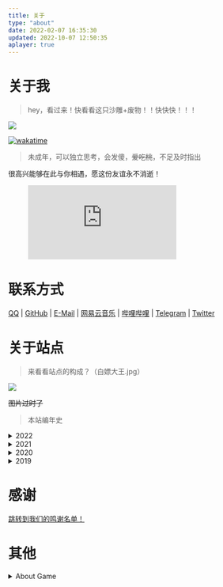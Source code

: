 ```yaml
---
title: 关于
type: "about"
date: 2022-02-07 16:35:30
updated: 2022-10-07 12:50:35
aplayer: true
---
```


# 关于我
>hey，看过来！快看看这只沙雕+废物！！快快快！！！
>

<div class="text-center">
  <div class="site-author-avatar">
    <img src="https://q1.qlogo.cn/g?b=qq&nk=2271225249&s=640">
  </div>
</div>

[![wakatime](https://wakatime.com/badge/user/4a671fe1-89e5-4c3d-acdd-6a423297698f.svg)](https://wakatime.com/@4a671fe1-89e5-4c3d-acdd-6a423297698f)

> 未成年，可以独立思考，会发傻，~~爱吃桃~~，不足及时指出

很高兴能够在此与你相遇，愿这份友谊永不消逝！

<figure><embed src="https://wakatime.com/share/@TNXG/d02e03cf-37e4-4415-9226-87ff79d40804.svg"></embed></figure>

# 联系方式
[QQ](https://jq.qq.com/?_wv=1027&k=hc3OKNED) | [GitHub](https://github.com/TNXG) | [E-Mail](mailto:tianxiang_tnxg@outlook.com) | [网易云音乐](https://music.163.com/user/home?id=515522946) | [哔哩哔哩](https://space.bilibili.com/175424674) | [Telegram](https://t.me/tianxiang_tnxg) | [Twitter](https://twitter.com/tianxiang_tnxg)

# 关于站点
>来看看站点的构成？（白嫖大王.jpg）

![](https://assets.tnxg.whitenuo.cn/images/article/%E5%8D%9A%E5%AE%A2%E7%BB%84%E6%88%90.png)

~~图片过时了~~

>本站编年史

<details>
<summary>2022</summary>

### 2022-10-7
新主题的适应性工作基本完成

### 2022-10-5
将hexo-theme-yun更换为hexo-theme-miracle
<span class="heimu">说白了就更换了博客主题</span>

### 2022-8-17
更换HPPTalk为QexoTalks

### 2022-8-13
博客更换全新Logo

### 2022-7-28
全面更换自建资源仓库

### 2022-7-21
博客加入ClientWorker

### 2022-7-12
在前几天发现ElemeUnpkg镜像不回源，开始自建资源仓库

### 2022-6-7
博客静态资源cdn由JsDelivr更换为ElemeUnpkg镜像，保证基础访问速度

### 2022-6-5
<a href="https://github.com/tianxiang-tester/img">tianxiang-tester/img</a> 更新

将原包进行拆分，分别为arknights(0.x)、genshin(1.x)、others(2.x)

每个包体分版本上传至NPM，壁纸版本号为(10.x)

**博客CDN由CloudFlare更换为腾讯CDN（能用就行）**

### 2022-6-4
Python开发遇到困难，未知的HTTPX报错，继续使用php开发并使用learncloud提供的数据存储服务

顺便把支付宝实名换成我自己的了，对某些服务商进行实名认证

将保存在本地的明日方舟立绘上传至DogeCloud

### 2022-6-3
尝试使用php开发Github OAuth登录，将明日方舟的包体解码，立绘存储在本地

开发遇到困难：php没有内置好用的NoSQL数据库（不会用SQL语句查询）后采用Python开发

### 2022-3-26
初次部署Wexagonal <a class="heimu" little="HPP的升级版就是HPP+">(hexoplusplus plus)</a>

### 2022-3-25
购买域名<a href="https://prts.top">prts.top</a>，作为<a href="https://arknights.asia">arknights.asia</a>域名到期后的新域名

续费域名<a href="https://www.loyunet.cn">loyunet.cn</a>

决定日后前端域名为<a href="https://www.loyunet.cn">loyunet.cn</a>后端域名为<a href="https://prts.top">prts.top</a>

### 2022-1-29
新增友链朋友圈

### 2022-1-16
博客支持ServiceWorker及适配HexoPlusPlus

### 2022-1-15
静态博客部署

天翔开始简单学习Pyhton
</details>
<details>
<summary>2021</summary>

### 2021-8
天翔开始学习易语言和php

### 2021-5-9
注册域名<a href="https://arknights.asia">arknights.asia</a>

MurlAPI更名为Arknights.Asia

注册域名<a href="https://www.loyunet.cn">loyunet.cn</a>

洛圄网络主域名更换
</details>
<details>
<summary>2020</summary>

期间大大小小发生了一些事情，比如CoolQ的消逝

MisakaNetwork.ML改组，建立LoYuNetwork，购买域名<a href="https://loyunet.xyz">loyunet.xyz</a>

MurlAPI初步建立

~~有点记不太清了~~
</details>
<details>
<summary>2019</summary>

### 2019-8-12
发现了wordpress，并搭建了我第一个博客

### 2019-7-21
抱着尝试的态度，我搭建起了我的第一个动态网站，程序嘛，程序是discuz，对没错，我的第一个动态网站是论坛(doge)

### 2019-6-27
在机缘巧合下，我注册了我的第一个域名<a href="http://misakanetwork.ml">misakanetwork.ml</a>，这将我带入了web的世界中来。不过那时候还是对着百度写一些简单的网页
</details>

# 感谢

[跳转到我们的鸣谢名单！](/thanks/)

# 其他

<details>
<summary>About Game</summary>

### 明日方舟

997437387
月霜夕#4422

### 我的世界Minecraft
 
Java: TARS_TNXG
BE: tian xiang zax6

### 少女前线

1516432
TARS天翔

### 崩坏3

260574680
天翔

### 原神

142617967
天翔TNXG

</details>